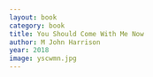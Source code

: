```yaml
---
layout: book
category: book
title: You Should Come With Me Now
author: M John Harrison
year: 2018
image: yscwmn.jpg
---
```

